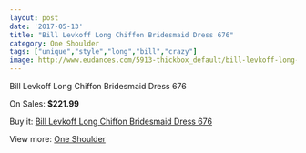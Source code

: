 ```yaml
---
layout: post
date: '2017-05-13'
title: "Bill Levkoff Long Chiffon Bridesmaid Dress 676"
category: One Shoulder
tags: ["unique","style","long","bill","crazy"]
image: http://www.eudances.com/5913-thickbox_default/bill-levkoff-long-chiffon-bridesmaid-dress-676.jpg
---
```

Bill Levkoff Long Chiffon Bridesmaid Dress 676

On Sales: **$221.99**
<a href="https://www.eudances.com/en/one-shoulder/2087-bill-levkoff-long-chiffon-bridesmaid-dress-676.html"><amp-img layout="responsive" width="600" height="600" src="//www.eudances.com/5913-thickbox_default/bill-levkoff-long-chiffon-bridesmaid-dress-676.jpg" alt="Bill Levkoff Long Chiffon Bridesmaid Dress 676 0" /></a>
<a href="https://www.eudances.com/en/one-shoulder/2087-bill-levkoff-long-chiffon-bridesmaid-dress-676.html"><amp-img layout="responsive" width="600" height="600" src="//www.eudances.com/5914-thickbox_default/bill-levkoff-long-chiffon-bridesmaid-dress-676.jpg" alt="Bill Levkoff Long Chiffon Bridesmaid Dress 676 1" /></a>

Buy it: [Bill Levkoff Long Chiffon Bridesmaid Dress 676](https://www.eudances.com/en/one-shoulder/2087-bill-levkoff-long-chiffon-bridesmaid-dress-676.html "Bill Levkoff Long Chiffon Bridesmaid Dress 676")

View more: [One Shoulder](https://www.eudances.com/en/23-one-shoulder "One Shoulder")